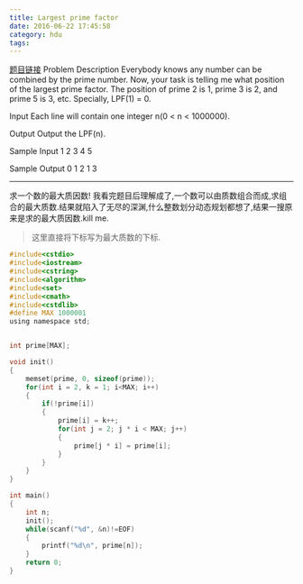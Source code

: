 ```yaml
---
title: Largest prime factor
date: 2016-06-22 17:45:58
category: hdu
tags:
---
```

[题目链接](http://acm.hdu.edu.cn/game/entry/problem/show.php?chapterid=2&sectionid=1&problemid=5)
Problem Description
Everybody knows any number can be combined by the prime number.
Now, your task is telling me what position of the largest prime factor.
The position of prime 2 is 1, prime 3 is 2, and prime 5 is 3, etc.
Specially, LPF(1) = 0.
 

Input
Each line will contain one integer n(0 < n < 1000000).
 

Output
Output the LPF(n).
 

Sample Input
1
2
3
4
5
 

Sample Output
0
1
2
1
3
<hr/>

求一个数的最大质因数!
我看完题目后理解成了,一个数可以由质数组合而成,求组合的最大质数.结果就陷入了无尽的深渊,什么整数划分动态规划都想了,结果一搜原来是求的最大质因数.kill me.

> 这里直接将下标写为最大质数的下标.

```c
#include<cstdio>
#include<iostream>
#include<cstring>
#include<algorithm>
#include<set>
#include<cmath>
#include<cstdlib>
#define MAX 1000001
using namespace std;


int prime[MAX];

void init()
{
    memset(prime, 0, sizeof(prime));
    for(int i = 2, k = 1; i<MAX; i++)
    {
        if(!prime[i])
        {
            prime[i] = k++;
            for(int j = 2; j * i < MAX; j++)
            {
                prime[j * i] = prime[i];
            }
        }
    }
}

int main()
{
    int n;
    init();
    while(scanf("%d", &n)!=EOF)
    {
        printf("%d\n", prime[n]);
    }
    return 0;
}


```